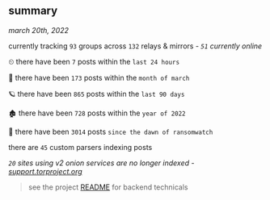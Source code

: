 
## summary
_march 20th, 2022_

currently tracking `93` groups across `132` relays & mirrors - _`51` currently online_

⏲ there have been `7` posts within the `last 24 hours`

🦈 there have been `173` posts within the `month of march`

🪐 there have been `865` posts within the `last 90 days`

🏚 there have been `728` posts within the `year of 2022`

🦕 there have been `3014` posts `since the dawn of ransomwatch`

there are `45` custom parsers indexing posts

_`20` sites using v2 onion services are no longer indexed - [support.torproject.org](https://support.torproject.org/onionservices/v2-deprecation/)_

> see the project [README](https://github.com/thetanz/ransomwatch#ransomwatch--) for backend technicals
